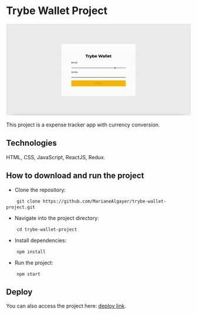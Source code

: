 # Trybe Wallet Project

![image](trybe-wallet.gif)

This project is a expense tracker app with currency conversion.

## Technologies

HTML, CSS, JavaScript, ReactJS, Redux.

## How to download and run the project

- Clone the repository:

```
    git clone https://github.com/MarianeAlgayer/trybe-wallet-project.git
```

- Navigate into the project directory:

```
    cd trybe-wallet-project
```

- Install dependencies:

```
    npm install
```

- Run the project:

```
    npm start
```

## Deploy

You can also access the project here: [deploy link](https://trybe-wallet-project-marianealgayer.vercel.app/).
